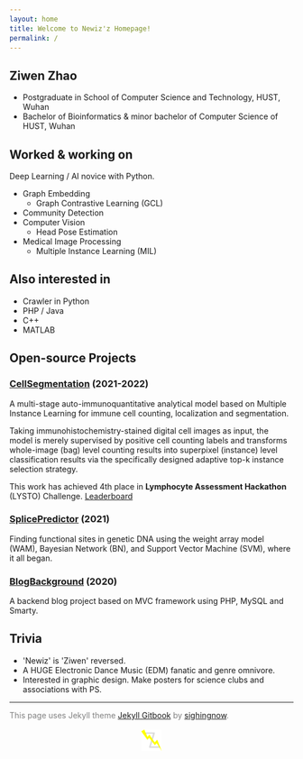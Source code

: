 ```yaml
---
layout: home
title: Welcome to Newiz'z Homepage!
permalink: /
---
```


## Ziwen Zhao

* Postgraduate in School of Computer Science and Technology, HUST, Wuhan
* Bachelor of Bioinformatics \& minor bachelor of Computer Science of HUST, Wuhan

## Worked & working on

Deep Learning / AI novice with Python.

* Graph Embedding
  * Graph Contrastive Learning (GCL)
* Community Detection
* Computer Vision
  * Head Pose Estimation
* Medical Image Processing
  * Multiple Instance Learning (MIL)

## Also interested in

* Crawler in Python
* PHP / Java
* C++
* MATLAB

## Open-source Projects

### [CellSegmentation](https://github.com/Newiz430/CellSegmentation) (2021-2022)

A multi-stage auto-immunoquantitative analytical model based on Multiple Instance Learning for immune cell counting, localization and segmentation. 

Taking immunohistochemistry-stained digital cell images as input, the model is merely supervised by positive cell counting labels and transforms whole-image (bag) level counting results into superpixel (instance) level classification results via the specifically designed adaptive top-k instance selection strategy.

This work has achieved 4th place in **Lymphocyte Assessment Hackathon** (LYSTO) Challenge. [Leaderboard](https://lysto.grand-challenge.org/evaluation/challenge/leaderboard/)

### [SplicePredictor](https://github.com/Newiz430/SplicePredictor) (2021)

Finding functional sites in genetic DNA using the weight array model (WAM), Bayesian Network (BN), and Support Vector Machine (SVM), where it all began. 

### [BlogBackground](https://github.com/Newiz430/BlogBackground) (2020)

A backend blog project based on MVC framework using PHP, MySQL and Smarty. 

## Trivia

* 'Newiz' is 'Ziwen' reversed.
* A HUGE Electronic Dance Music (EDM) fanatic and genre omnivore.
* Interested in graphic design. Make posters for science clubs and associations with PS. 

---

<font color=grey>
This page uses Jekyll theme <a href='http://jekyllthemes.org/themes/gitbook/'>Jekyll Gitbook</a> by <a href='https://github.com/sighingnow'>sighingnow</a>.
</font>

<br/>
<br/>

<div align=center>
<img src="assets/figure/logo.png" style="zoom:10%;" />
</div>